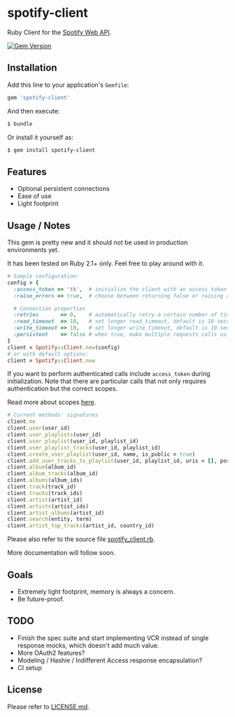 # spotify-client

Ruby Client for the [Spotify Web API](https://developer.spotify.com/web-api/).

[![Gem Version](https://badge.fury.io/rb/spotify-client.svg)](http://badge.fury.io/rb/spotify-client)

## Installation

Add this line to your application's `Gemfile`:

```ruby
gem 'spotify-client'
```

And then execute:

```bash
$ bundle
```

Or install it yourself as:

```bash
$ gem install spotify-client
```

## Features

* Optional persistent connections
* Ease of use
* Light footprint

## Usage / Notes

This gem is pretty new and it should not be used in production environments yet.

It has been tested on Ruby 2.1+ only. Feel free to play around with it.

```ruby
# Sample configuration:
config = {
  :access_token => 'tk',  # initialize the client with an access token to perform authenticated calls
  :raise_errors => true,  # choose between returning false or raising a proper exception when API calls fails

  # Connection properties
  :retries       => 0,    # automatically retry a certain number of times before returning
  :read_timeout  => 10,   # set longer read_timeout, default is 10 seconds
  :write_timeout => 10,   # set longer write_timeout, default is 10 seconds
  :persistent    => false # when true, make multiple requests calls using a single persistent connection. Use +close_connection+ method on the client to manually clean up sockets
}
client = Spotify::Client.new(config)
# or with default options:
client = Spotify::Client.new
```

If you want to perform authenticated calls include `access_token` during initialization.
Note that there are particular calls that not only requires authentication but the correct scopes.

Read more about scopes [here](https://developer.spotify.com/web-api/using-scopes/).

```ruby
# Current methods' signatures
client.me
client.user(user_id)
client.user_playlists(user_id)
client.user_playlist(user_id, playlist_id)
client.user_playlist_tracks(user_id, playlist_id)
client.create_user_playlist(user_id, name, is_public = true)
client.add_user_tracks_to_playlist(user_id, playlist_id, uris = [], position = nil)
client.album(album_id)
client.album_tracks(album_id)
client.albums(album_ids)
client.track(track_id)
client.tracks(track_ids)
client.artist(artist_id)
client.artists(artist_ids)
client.artist_albums(artist_id)
client.search(entity, term)
client.artist_top_tracks(artist_id, country_id)
```

Please also refer to the source file [spotify_client.rb](https://github.com/icoretech/spotify-client/blob/master/lib/spotify_client.rb).

More documentation will follow soon.

## Goals

* Extremely light footprint, memory is always a concern.
* Be future-proof.

## TODO

* Finish the spec suite and start implementing VCR instead of single response mocks, which doesn't add much value.
* More OAuth2 features?
* Modeling / Hashie / Indifferent Access response encapsulation?
* CI setup

## License

Please refer to [LICENSE.md](https://github.com/icoretech/spotify-client/blob/master/LICENSE).
